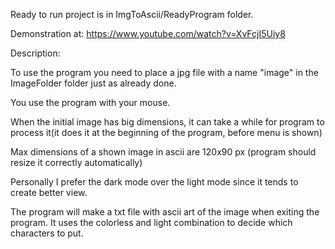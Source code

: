 Ready to run project is in ImgToAscii/ReadyProgram folder.

Demonstration at:
https://www.youtube.com/watch?v=XvFcjI5Uiy8

Description:

To use the program you need to place a jpg file with a name "image" in the ImageFolder folder just as already done. 

You use the program with your mouse.

When the initial image has big dimensions, it can take a while for program to process it(it does it at the beginning of the program, before menu is shown)

Max dimensions of a shown image in ascii are 120x90 px (program should resize it correctly automatically)

Personally I prefer the dark mode over the light mode since it tends to create better view.

The program will make a txt file with ascii art of the image when exiting the program. It uses the colorless and light combination to decide which characters to put.
